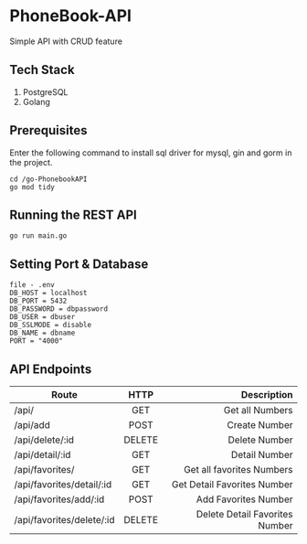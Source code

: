 # PhoneBook-API

Simple API with CRUD feature

## Tech Stack
1. PostgreSQL
2. Golang

## Prerequisites
Enter the following command to install sql driver for mysql, gin and gorm in the project.
```
cd /go-PhonebookAPI
go mod tidy
```

## Running the REST API
```
go run main.go
```

## Setting Port & Database
```
file - .env
DB_HOST = localhost
DB_PORT = 5432
DB_PASSWORD = dbpassword
DB_USER = dbuser
DB_SSLMODE = disable
DB_NAME = dbname
PORT = "4000"
```


## API Endpoints
| Route                      | HTTP          | Description                    |
| ---------------------------|:-------------:| ------------------------------:|
| /api/                      | GET           | Get all Numbers                |
| /api/add                   | POST          | Create Number                  |
| /api/delete/:id            | DELETE        | Delete Number                  |
| /api/detail/:id            | GET           | Detail Number                  |
| /api/favorites/            | GET           | Get all favorites Numbers      |
| /api/favorites/detail/:id  | GET           | Get Detail Favorites Number    |
| /api/favorites/add/:id     | POST          | Add Favorites Number           |
| /api/favorites/delete/:id  | DELETE        | Delete Detail Favorites Number |



